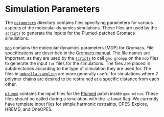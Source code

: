 # Simulation Parameters

The [`parameters`](./../parameters) directory contains files specifying parameters for various aspects of the molecular dynamics simulations.
These files are used by the [`scripts`](./../scripts) to generate the inputs for the Plumed-patched Gromacs simulations.

[`mdp`](./mdp) contains the molecular dynamics parameters (MDP) for Gromacs.
File specifications are described in the [Gromacs manual](https://manual.gromacs.org/documentation/current/user-guide/mdp-options.html).
The file names are important, as they are used by the [`scripts`](./../scripts) to call `gmx grompp` on the `mdp` files to generate the input `tpr` files for the simulations.
The files are placed in subdirectories according to the type of simulation they are used for.
The files in [`umbrella-sampling`](./mdp/umbrella-sampling) are more generally useful for simulations where 2 polymer chains are desired to be restrained at a specific distance from each other.

[`plumed`](./plumed-mdrun) contains the input files for the [Plumed](https://www.plumed.org/) patch inside `gmx mdrun`.
These files should be called during a simulation with the `-plumed` flag.
We currently have template input files for simple harmonic restraints, OPES-Explore, HREMD, and OneOPES.
